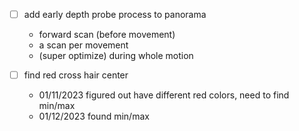 - [ ] add early depth probe process to panorama
  - forward scan (before movement)
  - a scan per movement
  - (super optimize) during whole motion

- [ ] find red cross hair center
  - 01/11/2023
    figured out have different red colors, need to find min/max
  - 01/12/2023
    found min/max
